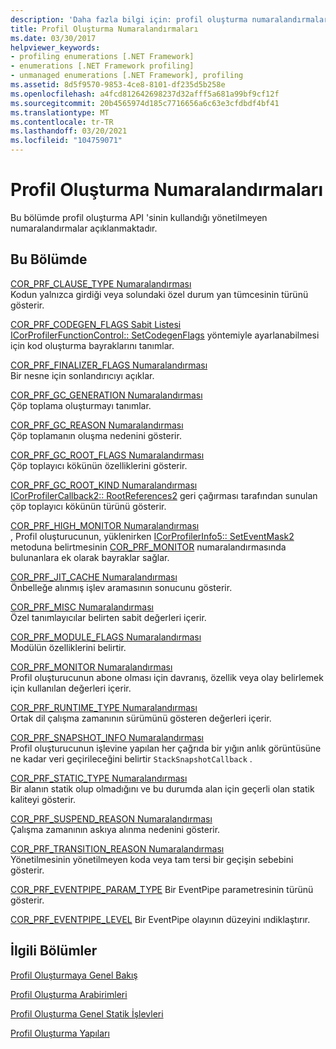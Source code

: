 ```yaml
---
description: 'Daha fazla bilgi için: profil oluşturma numaralandırmaları'
title: Profil Oluşturma Numaralandırmaları
ms.date: 03/30/2017
helpviewer_keywords:
- profiling enumerations [.NET Framework]
- enumerations [.NET Framework profiling]
- unmanaged enumerations [.NET Framework], profiling
ms.assetid: 8d5f9570-9853-4ce8-8101-df235d5b258e
ms.openlocfilehash: a4fcd812642698237d32afff5a681a99bf9cf12f
ms.sourcegitcommit: 20b4565974d185c7716656a6c63e3cfdbdf4bf41
ms.translationtype: MT
ms.contentlocale: tr-TR
ms.lasthandoff: 03/20/2021
ms.locfileid: "104759071"
---
```

# <a name="profiling-enumerations"></a>Profil Oluşturma Numaralandırmaları

Bu bölümde profil oluşturma API 'sinin kullandığı yönetilmeyen numaralandırmalar açıklanmaktadır.  
  
## <a name="in-this-section"></a>Bu Bölümde  

 [COR_PRF_CLAUSE_TYPE Numaralandırması](cor-prf-clause-type-enumeration.md)  
 Kodun yalnızca girdiği veya solundaki özel durum yan tümcesinin türünü gösterir.  
  
 [COR_PRF_CODEGEN_FLAGS Sabit Listesi](cor-prf-codegen-flags-enumeration.md)  
 [ICorProfilerFunctionControl:: SetCodegenFlags](icorprofilerfunctioncontrol-setcodegenflags-method.md) yöntemiyle ayarlanabilmesi için kod oluşturma bayraklarını tanımlar.  
  
 [COR_PRF_FINALIZER_FLAGS Numaralandırması](cor-prf-finalizer-flags-enumeration.md)  
 Bir nesne için sonlandırıcıyı açıklar.  
  
 [COR_PRF_GC_GENERATION Numaralandırması](cor-prf-gc-generation-enumeration.md)  
 Çöp toplama oluşturmayı tanımlar.  
  
 [COR_PRF_GC_REASON Numaralandırması](cor-prf-gc-reason-enumeration.md)  
 Çöp toplamanın oluşma nedenini gösterir.  
  
 [COR_PRF_GC_ROOT_FLAGS Numaralandırması](cor-prf-gc-root-flags-enumeration.md)  
 Çöp toplayıcı kökünün özelliklerini gösterir.  
  
 [COR_PRF_GC_ROOT_KIND Numaralandırması](cor-prf-gc-root-kind-enumeration.md)  
 [ICorProfilerCallback2:: RootReferences2](icorprofilercallback2-rootreferences2-method.md) geri çağırması tarafından sunulan çöp toplayıcı kökünün türünü gösterir.  
  
 [COR_PRF_HIGH_MONITOR Numaralandırması](cor-prf-high-monitor-enumeration.md)  
 , Profil oluşturucunun, yüklenirken [ICorProfilerInfo5:: SetEventMask2](icorprofilerinfo5-seteventmask2-method.md) metoduna belirtmesinin [COR_PRF_MONITOR](cor-prf-monitor-enumeration.md) numaralandırmasında bulunanlara ek olarak bayraklar sağlar.  
  
 [COR_PRF_JIT_CACHE Numaralandırması](cor-prf-jit-cache-enumeration.md)  
 Önbelleğe alınmış işlev aramasının sonucunu gösterir.  
  
 [COR_PRF_MISC Numaralandırması](cor-prf-misc-enumeration.md)  
 Özel tanımlayıcılar belirten sabit değerleri içerir.  
  
 [COR_PRF_MODULE_FLAGS Numaralandırması](cor-prf-module-flags-enumeration.md)  
 Modülün özelliklerini belirtir.  
  
 [COR_PRF_MONITOR Numaralandırması](cor-prf-monitor-enumeration.md)  
 Profil oluşturucunun abone olması için davranış, özellik veya olay belirlemek için kullanılan değerleri içerir.  
  
 [COR_PRF_RUNTIME_TYPE Numaralandırması](cor-prf-runtime-type-enumeration.md)  
 Ortak dil çalışma zamanının sürümünü gösteren değerleri içerir.  
  
 [COR_PRF_SNAPSHOT_INFO Numaralandırması](cor-prf-snapshot-info-enumeration.md)  
 Profil oluşturucunun işlevine yapılan her çağrıda bir yığın anlık görüntüsüne ne kadar veri geçirileceğini belirtir `StackSnapshotCallback` .  
  
 [COR_PRF_STATIC_TYPE Numaralandırması](cor-prf-static-type-enumeration.md)  
 Bir alanın statik olup olmadığını ve bu durumda alan için geçerli olan statik kaliteyi gösterir.  
  
 [COR_PRF_SUSPEND_REASON Numaralandırması](cor-prf-suspend-reason-enumeration.md)  
 Çalışma zamanının askıya alınma nedenini gösterir.  
  
 [COR_PRF_TRANSITION_REASON Numaralandırması](cor-prf-transition-reason-enumeration.md)  
 Yönetilmesinin yönetilmeyen koda veya tam tersi bir geçişin sebebini gösterir.  

 [COR_PRF_EVENTPIPE_PARAM_TYPE](cor-prf-eventpipe-param-type-enumeration.md) Bir EventPipe parametresinin türünü gösterir.

 [COR_PRF_EVENTPIPE_LEVEL](cor-prf-eventpipe-level-enumeration.md) Bir EventPipe olayının düzeyini ındiklaştırır.
  
## <a name="related-sections"></a>İlgili Bölümler  

 [Profil Oluşturmaya Genel Bakış](profiling-overview.md)  
  
 [Profil Oluşturma Arabirimleri](profiling-interfaces.md)  
  
 [Profil Oluşturma Genel Statik İşlevleri](profiling-global-static-functions.md)  
  
 [Profil Oluşturma Yapıları](profiling-structures.md)
